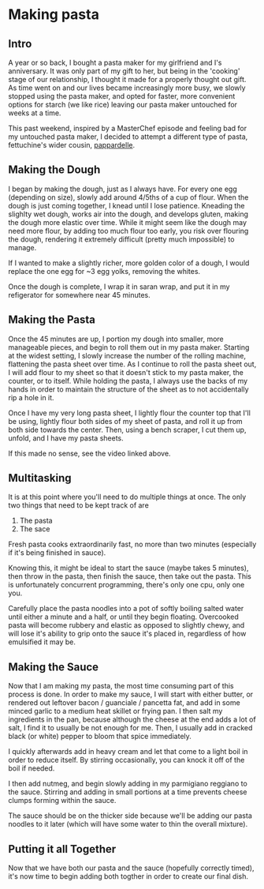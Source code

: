 # Making pasta

## Intro

A year or so back, I bought a pasta maker for my girlfriend and I's anniversary. It was only part of my gift to her, but being in the 'cooking' stage of our relationship, I thought it made for a properly thought out gift. As time went on and our lives became increasingly more busy, we slowly stopped using the pasta maker, and opted for faster, more convenient options for starch (we like rice) leaving our pasta maker untouched for weeks at a time.

This past weekend, inspired by a MasterChef episode and feeling bad for my untouched pasta maker, I decided to attempt a different type of pasta, fettuchine's wider cousin, [pappardelle](https://www.youtube.com/shorts/06IDdD75jqA). 

## Making the Dough

I began by making the dough, just as I always have. For every one egg (depending on size), slowly add around 4/5ths of a cup of flour. When the dough is just coming together, I knead until I lose patience. Kneading the slighlty wet dough, works air into the dough, and develops gluten, making the dough more elastic over time. While it might seem like the dough may need more flour, by adding too much flour too early, you risk over flouring the dough, rendering it extremely difficult (pretty much impossible) to manage. 

If I wanted to make a slightly richer, more golden color of a dough, I would replace the one egg for ~3 egg yolks, removing the whites. 

Once the dough is complete, I wrap it in saran wrap, and put it in my refigerator for somewhere near 45 minutes. 

## Making the Pasta 

Once the 45 minutes are up, I portion my dough into smaller, more manageable pieces, and begin to roll them out in my pasta maker. Starting at the widest setting, I slowly increase the number of the rolling machine, flattening the pasta sheet over time. As I continue to roll the pasta sheet out, I will add flour to my sheet so that it doesn't stick to my pasta maker, the counter, or to itself. While holding the pasta, I always use the backs of my hands in order to maintain the structure of the sheet as to not accidentally rip a hole in it. 

Once I have my very long pasta sheet, I lightly flour the counter top that I'll be using, lightly flour both sides of my sheet of pasta, and roll it up from both side towards the center. Then, using a bench scraper, I cut them up, unfold, and I have my pasta sheets. 

If this made no sense, see the video linked above. 

## Multitasking

It is at this point where you'll need to do multiple things at once. The only two things that need to be kept track of are 

1. The pasta
2. The sace

Fresh pasta cooks extraordinarily fast, no more than two minutes (especially if it's being finished in sauce).

Knowing this, it might be ideal to start the sauce (maybe takes 5 minutes), then throw in the pasta, then finish the sauce, then take out the pasta. This is unfortunately concurrent programming, there's only one cpu, only one you. 

Carefully place the pasta noodles into a pot of softly boiling salted water until either a minute and a half, or until they begin floating. Overcooked pasta will become rubbery and elastic as opposed to slightly chewy, and will lose it's ability to grip onto the sauce it's placed in, regardless of how emulsified it may be.

## Making the Sauce

Now that I am making my pasta, the most time consuming part of this process is done. In order to make my sauce, I will start with either butter, or rendered out leftover bacon / guanciale / pancetta fat, and add in some minced garlic to a medium heat skillet or frying pan. I then salt my ingredients in the pan, because although the cheese at the end adds a lot of salt, I find it to usually be not enough for me. Then, I usually add in cracked black (or white) pepper to bloom that spice immediately. 

I quickly afterwards add in heavy cream and let that come to a light boil in order to reduce itself. By stirring occasionally, you can knock it off of the boil if needed. 

I then add nutmeg, and begin slowly adding in my parmigiano reggiano to the sauce. Stirring and adding in small portions at a time prevents cheese clumps forming within the sauce.

The sauce should be on the thicker side because we'll be adding our pasta noodles to it later (which will have some water to thin the overall mixture).

## Putting it all Together

Now that we have both our pasta and the sauce (hopefully correctly timed), it's now time to begin adding both togther in order to create our final dish. 